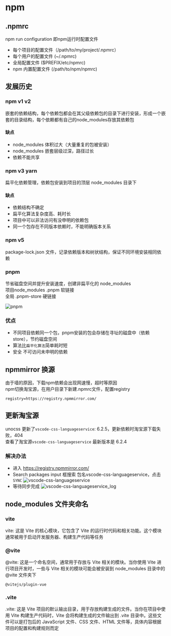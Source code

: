 # npm

## .npmrc
npm run configuration 即npm运行时配置文件
* 每个项目的配置文件（/path/to/my/project/.npmrc）
* 每个用户的配置文件 (~/.npmrc)
* 全局配置文件 ($PREFIX/etc/npmrc)
* npm 内置配置文件 (/path/to/npm/npmrc)

## 发展历史

### npm v1 v2
嵌套的依赖结构，每个依赖包都会在其父级依赖包的目录下进行安装，形成一个嵌套的目录结构，每个依赖都有自己的node_modules存放其依赖包
#### 缺点
* node_modules 体积过大（大量重复的包被安装）
* node_modules 嵌套层级过深，路径过长
* 依赖不能共享

### npm v3 yarn
扁平化依赖管理，依赖包安装到项目的顶层 node_modules 目录下
#### 缺点
* 依赖结构不确定
* 扁平化算法复杂度高、耗时长
* 项目中可以非法访问有没申明的依赖包
* 同一个包存在不同版本依赖时，不能明确版本关系

### npm v5
package-lock.json 文件，记录依赖版本和树状结构，保证不同环境安装相同依赖

### pnpm
节省磁盘空间并提升安装速度，创建非扁平化的 node_modules  
项目node_modules .pnpm 软链接  
全局 .pnpm-store 硬链接

![pnpm](/img/pnpm.jpg)
### 优点
* 不同项目依赖同一个包，pnpm安装的包会存储在寻址的磁盘中（依赖store），节约磁盘空间
* 算法比`扁平化算法`简单耗时短
* 安全 不可访问未申明的依赖
## npmmirror 换源
由于墙的原因，下载npm依赖会出现网速慢，超时等原因  
npm切换淘宝源，在用户目录下新建.npmrc文件，配置registry
```
registry=https://registry.npmmirror.com/
```

## 更新淘宝源
unocss 更新了`vscode-css-languageservice`: 6.2.5，更新依赖时淘宝源下载失败，404  
查看了淘宝源`vscode-css-languageservice` 最新版本是 6.2.4  

### 解决办法
* 进入 https://registry.npmmirror.com/
* Search packages input 框搜索 包名vscode-css-languageservice，点击 `SYNC`
![vscode-css-languageservice](/img/vscode-css-languageservice.png)
* 等待同步完成
![vscode-css-languageservice_log](/img/vscode-css-languageservice_log.png)

## node_modules 文件夹命名

### vite
vite: 这是 Vite 的核心模块，它包含了 Vite 的运行时代码和相关功能。这个模块通常被用于启动开发服务器、构建生产代码等任务

### @vite
@vite: 这是一个命名空间，通常用于存放与 Vite 相关的模块。当你使用 Vite 进行项目开发时，一些与 Vite 相关的模块可能会被安装到 node_modules 目录中的 @vite 文件夹下

`@vitejs/plugin-vue`

### .vite
.vite: 这是 Vite 项目的默认输出目录，用于存放构建生成的文件。当你在项目中使用 Vite 构建生产代码时，Vite 会将构建生成的文件输出到 .vite 目录中。这些文件可以是打包后的 JavaScript 文件、CSS 文件、HTML 文件等，具体内容根据项目的配置和构建规则而定